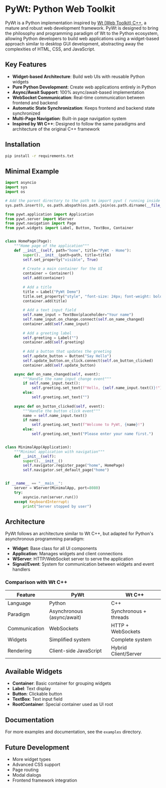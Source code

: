 # PyWt: Python Web Toolkit

PyWt is a Python implementation inspired by [Wt (Web Toolkit) C++](https://www.webtoolkit.eu/wt), a mature and robust web development framework. PyWt is designed to bring the philosophy and programming paradigm of Wt to the Python ecosystem, allowing Python developers to build web applications using a widget-based approach similar to desktop GUI development, abstracting away the complexities of HTML, CSS, and JavaScript.

## Key Features

- **Widget-based Architecture**: Build web UIs with reusable Python widgets
- **Pure Python Development**: Create web applications entirely in Python
- **Async/Await Support**: 100% async/await-based implementation
- **WebSocket Communication**: Real-time communication between frontend and backend
- **Automatic State Synchronization**: Keeps frontend and backend state synchronized
- **Multi-Page Navigation**: Built-in page navigation system
- **Inspired by Wt C++**: Designed to follow the same paradigms and architecture of the original C++ framework

## Installation

```bash
pip install -r requirements.txt
```

## Minimal Example

```python
import asyncio
import sys
import os

# Add the parent directory to the path to import pywt ( running inside example folder )
sys.path.insert(0, os.path.abspath(os.path.join(os.path.dirname(__file__), '..')))

from pywt.application import Application
from pywt.server import WServer
from pywt.navigation import Page
from pywt.widgets import Label, Button, TextBox, Container


class HomePage(Page):
    """Home page of the application"""
    def __init__(self, path="home", title="PyWt - Home"):
        super().__init__(path=path, title=title)
        self.set_property("visible", True)
        
        # Create a main container for the UI
        container = Container()
        self.add(container)
        
        # Add a title
        title = Label("PyWt Demo")
        title.set_property("style", "font-size: 24px; font-weight: bold; margin-bottom: 20px;")
        container.add(title)
        
        # Add a text input field
        self.name_input = TextBox(placeholder="Your name")
        self.name_input.on_change.connect(self.on_name_changed)
        container.add(self.name_input)
        
        # Add a greeting label
        self.greeting = Label("")
        container.add(self.greeting)
        
        # Add a button that updates the greeting
        self.update_button = Button("Say Hello")
        self.update_button.on_click.connect(self.on_button_clicked)
        container.add(self.update_button)

    async def on_name_changed(self, event):
        """Handle the name input change event"""
        if self.name_input.text():
            self.greeting.set_text(f"Hello, {self.name_input.text()}!")
        else:
            self.greeting.set_text("")
            
    async def on_button_clicked(self, event):
        """Handle the button click event"""
        name = self.name_input.text()
        if name:
            self.greeting.set_text(f"Welcome to PyWt, {name}!")
        else:
            self.greeting.set_text("Please enter your name first.")


class MinimalApp(Application):
    """Minimal application with navigation"""
    def __init__(self):
        super().__init__()
        self.navigator.register_page("home", HomePage)
        self.navigator.set_default_page("home")


if __name__ == "__main__":
    server = WServer(MinimalApp, port=8080)
    try:
        asyncio.run(server.run())
    except KeyboardInterrupt:
        print("Server stopped by user")
```

## Architecture

PyWt follows an architecture similar to Wt C++, but adapted for Python's asynchronous programming paradigm:

- **Widget**: Base class for all UI components
- **Application**: Manages widgets and client connections
- **WServer**: HTTP/WebSocket server to serve the application
- **Signal/Event**: System for communication between widgets and event handlers

### Comparison with Wt C++

| Feature | PyWt | Wt C++ |
|-----------------|------|--------|
| Language | Python | C++ |
| Paradigm | Asynchronous (async/await) | Synchronous + threads |
| Communication | WebSockets | HTTP + WebSockets |
| Widgets | Simplified system | Complete system |
| Rendering | Client-side JavaScript | Hybrid Client/Server |

## Available Widgets

- **Container**: Basic container for grouping widgets
- **Label**: Text display
- **Button**: Clickable button
- **TextBox**: Text input field
- **RootContainer**: Special container used as UI root

## Documentation

For more examples and documentation, see the `examples` directory.

## Future Development

- More widget types
- Advanced CSS support
- Page routing
- Modal dialogs
- Frontend framework integration
